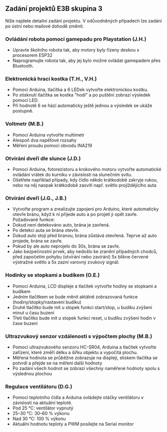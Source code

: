 ## Zadání projektů E3B skupina 3

Níže najdete detailní zadání projektu. V odůvodněných případech lze zadání po ústní nebo mailové dohodě změnit.


### Ovládání robota pomocí gamepadu pro Playstation (J.H.)
 - Upravte školního robota tak, aby motory byly řízeny deskou s procesorem ESP32
 - Naprogramujte robota tak, aby jej bylo možné ovládat gamepadem přes Bluetooth.


### Elektronická hrací kostka (T.H., V.H.)
- Pomocí Arduina, tlačítka a 6 LEDek vytvořte elektronickou kostku.
- Po stisknutí tlačítka se kostka "hodí" a po puštění zobrazí výsledek pomocí LED.
- Při hodnotě 6 se hází automaticky ještě jednou a výsledek se ukáže postupně.


### Voltmetr (M.B.)
- Pomocí Arduina vytvořte multimetr
- Alespoň dva napěťové rozsahy
- Měření proudu pomocí obvodu INA219


### Otvírání dveří dle slunce (J.D.)
- Pomocí Arduina, fotorezistoru a krokového motoru vytvořte automatické ovládání vrátek do kurníku v závislosti na slunečním svitu.
- Ošetřete například případy, kdy čidlo někdo krátkodobě zakryje rukou, nebo na něj naopak krátkodobě zasvítí např. světlo projíždějícího auta


### Otvírání dveří (J.G., J.B.)
- Vytvořte program a zrealizujte zapojení pro Arduino, které automaticky otevře bránu, když k ní přijede auto a po projetí ji opět zavře. Požadované funkce:
- Dokud není detekováno auto, brána je zavřená.
- Po detekci auta se brána otevře.
- Dokud auto stojí před branou, brána zůstává otevřená. Teprve až auto projede, brána se zavře.
- Pokud by ale auto neprojelo do 30s, brána se zavře.
- Jako bezpečnostní prvek, aby nedošlo ke zranění případných chodců, před započetím pohybu (otvírání nebo zavírání) 5x blikne červené výstražné světlo a 5x zazní varovný zvukový signál.


### Hodinky se stopkami a budíkem (O.E.)
- Pomocí Arduina, LCD displeje a tlačítek vytvořte hodiny se stopkami a budíkem
- Jedním tlačítkem se bude měnit aktálně zobrazovaná funkce (hodiny/stopky/nastavení budíku)
- Druhé tlačítko bude mít u stopek funkci start/stop, u budíku zvýšení minut u času buzení
- Třetí tlačítko bude mít u stopek funkci reset, u budíku zvýšení hodin v čase buzení


### Ultrazvukový senzor vzdálenosti s výpočtem plochy (M.B.)
- Pomocí ultrazvukového senzoru HC-SR04, Arduina a tlačítek vytvořte zařízení, které změří délku a šířku objektu a vypočítá plochu.
- Měřená hodnota se průběžne zobrazuje na displeji, stiskem tlačítka se potvrdí a přejde se na měření další hodnoty
- Po zadání všech hodnot se zobrazí všechny naměřené hodnoty spolu s výslednou plochou


### Regulace ventilátoru (D.G.)
- Pomocí teplotního čidla a Arduina ovládejte otáčky ventilátoru v závislosti na aktuální teplotě.
- Pod 25 °C: ventilátor vypnutý
- 25–30 °C: 30–60 % výkonu
- Nad 30 °C: 100 % výkonu
- Aktuální hodnotu teploty a PWM posílejte na Serial monitor
